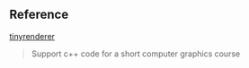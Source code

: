 ## Reference

[tinyrenderer](https://github.com/ssloy/tinyrenderer/wiki)

> Support c++ code for a short computer graphics course

